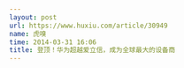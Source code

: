 ```yaml
---
layout: post
url: https://www.huxiu.com/article/30949
name: 虎嗅
time: 2014-03-31 16:06
title: 登顶！华为超越爱立信，成为全球最大的设备商
---
```

